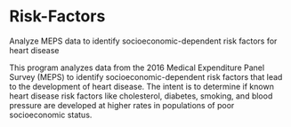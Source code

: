 # Risk-Factors
Analyze MEPS data to identify socioeconomic-dependent risk factors for heart disease

This program analyzes data from the 2016 Medical Expenditure Panel Survey (MEPS) to identify socioeconomic-dependent risk factors that lead to the development of heart disease.
The intent is to determine if known heart disease risk factors like cholesterol, diabetes, smoking, and blood pressure are developed at higher rates in populations of poor socioeconomic status.
